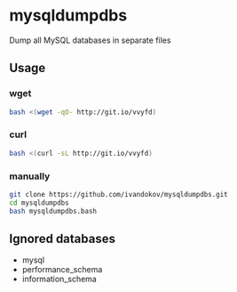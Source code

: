# mysqldumpdbs

Dump all MySQL databases in separate files

## Usage
### wget
```bash
bash <(wget -qO- http://git.io/vvyfd)
```

### curl
```bash
bash <(curl -sL http://git.io/vvyfd)
```
### manually
```bash
git clone https://github.com/ivandokov/mysqldumpdbs.git
cd mysqldumpdbs
bash mysqldumpdbs.bash
```

## Ignored databases

* mysql
* performance_schema
* information_schema
